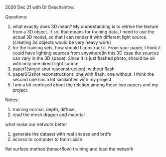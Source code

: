 2020 Dec 21 with Dr Deschaintre:

Questions:
1.  what exactly does 3D mean? My understanding is to retrive the texture from a 3D object. if so, that means for training data, I need to use the actual 3D model, so that I can render it with different light source.(creating 3d objects would be very heavy work)
2.  for the training sets, how should I construct it. From your paper, I think it could have lighting sources from anywhere(in this 3D case the sources can vary in the 3D space). Since it is just flashed photo, should be ok with only one direct light source.
3.  paper1(single shot resconstruction): without flash
4.  paper2(2shot reconstruction): one with flash, one without. I think the second one has a lot similarities with my project. 
5.  I am a bit confused about the relation among these two papers and my project. 


Notes:
1. training normal, depth, diffuse, 
2. read the mesh dragon and material


what make our network better

1. generate the dataset with real shapes and brdfs
2. access to computer to train Lixian

flat surface method (tensorflow)
training and load the network 
